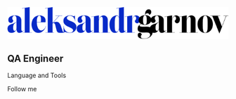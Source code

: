 ![header](https://github.com/AleksandrGarnov/AleksandrGarnov/blob/master/assets/aleksandrgarnov%20(2).png)

## QA Engineer

Language and Tools

Follow me
